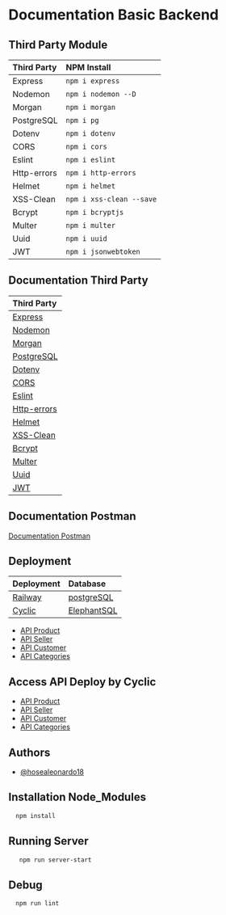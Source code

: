 # Documentation Basic Backend

## Third Party Module

| Third Party | NPM Install              |
| :---------- | :----------------------- |
| Express     | `npm i express`          |
| Nodemon     | `npm i nodemon --D`      |
| Morgan      | `npm i morgan`           |
| PostgreSQL  | `npm i pg`               |
| Dotenv      | `npm i dotenv`           |
| CORS        | `npm i cors`             |
| Eslint      | `npm i eslint`           |
| Http-errors | `npm i http-errors`      |
| Helmet      | `npm i helmet`           |
| XSS-Clean   | `npm i xss-clean --save` |
| Bcrypt      | `npm i bcryptjs`         |
| Multer      | `npm i multer`           |
| Uuid        | `npm i uuid`             |
| JWT         | `npm i jsonwebtoken`     |

## Documentation Third Party

| Third Party                                                        |
| :----------------------------------------------------------------- |
| [Express](https://expressjs.com/)                                  |
| [Nodemon](https://www.npmjs.com/package/nodemon)                   |
| [Morgan](https://www.npmjs.com/package/morgan)                     |
| [PostgreSQL](https://www.postgresql.org/)                          |
| [Dotenv](https://www.npmjs.com/package/dotenv)                     |
| [CORS](https://www.npmjs.com/package/cors)                         |
| [Eslint](https://www.npmjs.com/package/eslint)                     |
| [Http-errors](https://www.npmjs.com/package/http-errors)           |
| [Helmet](https://www.npmjs.com/package/helmet)                     |
| [XSS-Clean](https://www.npmjs.com/package/xss-clean)               |
| [Bcrypt](https://www.npmjs.com/package/bcryptjs?activeTab=readme)  |
| [Multer](https://www.npmjs.com/package/multer)                     |
| [Uuid](https://www.npmjs.com/package/uuid)                         |
| [JWT](https://www.npmjs.com/package/jsonwebtoken?activeTab=readme) |

## Documentation Postman

[Documentation Postman](https://documenter.postman.com/preview/24895506-272b67f9-f306-4527-b5ee-63d8942fe480?environment=&versionTag=latest&apiName=CURRENT&version=latest&documentationLayout=classic-double-column&right-sidebar=303030&top-bar=FFFFFF&highlight=EF5B25)

## Deployment

| Deployment                       | Database                                    |
| :------------------------------- | :------------------------------------------ |
| [Railway](https://railway.app/)  | [postgreSQL](https://www.postgresql.org/)   |
| [Cyclic](https://www.cyclic.sh/) | [ElephantSQL](https://www.elephantsql.com/) |

- [API Product](https://blanjaolshopbackend-production.up.railway.app/product)
- [API Seller](https://blanjaolshopbackend-production.up.railway.app/seller)
- [API Customer](https://blanjaolshopbackend-production.up.railway.app/customer)
- [API Categories](https://blanjaolshopbackend-production.up.railway.app/categories)

## Access API Deploy by Cyclic

- [API Product](https://wide-eyed-gilet-wasp.cyclic.app/product)
- [API Seller](https://wide-eyed-gilet-wasp.cyclic.app/seller)
- [API Customer](https://wide-eyed-gilet-wasp.cyclic.app/customer)
- [API Categories](https://wide-eyed-gilet-wasp.cyclic.app/categories)

## Authors

- [@hosealeonardo18](https://github.com/hosealeonardo18)

## Installation Node_Modules

```bash
  npm install
```

## Running Server

```bash
   npm run server-start
```

## Debug

```bash
  npm run lint
```
